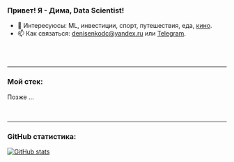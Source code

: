 ### Привет! Я - Дима, Data Scientist!

- 👀 Интересуюсы: ML, инвестиции, спорт, путешествия, еда, [кино](https://www.youtube.com/watch?v=y1e_BBdV3iA).
- 📫 Как связаться: denisenkodc@yandex.ru или [Telegram](https://t.me/denisenko_ds).

<br/>
<br/>

---
### Мой стек:

Позже ...
<br/>
<br/>
<br/>



---
### GitHub cтатистика:
[![ GitHub stats](https://github-readme-stats.vercel.app/api?username=DenisenkoDS&hide=issues&count_private=true&show_icons=true&theme=nightowl)](https://github.com/DenisenkoDS)

<!---
juljuliks/juljuliks is a ✨ special ✨ repository because its `README.md` (this file) appears on your GitHub profile.
You can click the Preview link to take a look at your changes.
--->
